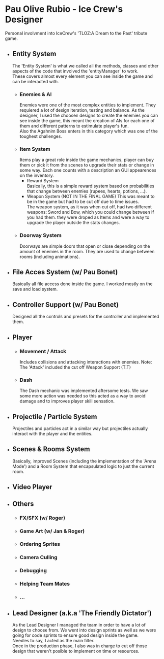 # Pau Olive Rubio - Ice Crew's Designer  
  
Personal involvment into IceCrew's 'TLOZ:A Dream to the Past' tribute game.  

- ## Entity System  
  The 'Entity System' is what we called all the methods, classes and other aspects of the code that involved the 'entityManager' to work.  
  These covers almost every element you can see inside the game and can be interacted with.
  - ### Enemies & AI  
    Enemies were one of the most complex entities to implement. They requiered a lot of design iteration, testing and balance.
    As the designer, I used the choosen designs to create the enemies you can see inside the game, this meant the creation of AIs for each one of them and different patterns to estimulate player's fun.  
    Also the Agahnim Boss enters in this category which was one of the toughest challenges.
  - ### Item System  
    Items play a great role inside the game mechanics, player can buy them or pick it from the scenes to upgrade their stats or change in some way.
    Each one counts with a description an GUI appearences on the inventory.
      - Reward System   
        Basically, this is a simple reward system based on probabilities that change between enemies (rupees, hearts, potions, ...).
      - Weapon System (NOT IN THE FINAL GAME)
        This was meant to be in the game but had to be cut off due to time issues.  
        The weapon system, as it was when cut off, had two different weapons: Sword and Bow, which you could change between if you had them. they were droped as Items and were a way to upgrade the player outside the stats changes.
  - ### Doorway System  
    Doorways are simple doors that open or close depending on the amount of enemies in the room. They are used to change between rooms (including animations).
- ## File Acces System (w/ Pau Bonet)  
  Basically all file access done inside the game. I worked mostly on the save and load system.
- ## Controller Support (w/ Pau Bonet)  
  Designed all the controls and presets for the controller and implemented them.
- ## Player  
  - ### Movement / Attack
    Includes collisions and attacking interactions with enemies.
    Note: The 'Attack' included the cut off Weapon Support (T.T)
  - ### Dash  
    The Dash mechanic was implemented aftersome tests. We saw some more action was needed so this acted as a way to avoid damage and to improves player skill sensation. 
  
- ## Projectile / Particle System  
  Projectiles and particles act in a similar way but projectiles actually interact with the player and the entities.  
  
- ## Scenes & Rooms System  
  Basically, improved Scenes (including the implementation of the 'Arena Mode') and a Room System that encapsulated logic to just the current room.  
  
- ## Video Player  

- ## Others  
  - ### FX/SFX (w/ Roger)
  - ### Game Art (w/ Jan & Roger)
  - ### Ordering Sprites  
  - ### Camera Culling  
  - ### Debugging  
  - ### Helping Team Mates  
  - ### ...  
  
- ## Lead Designer (a.k.a 'The Friendly Dictator')
  As the Lead Designer I managed the team in order to have a lot of design to choose from. We went into design sprints as well as we were going for code sprints to ensure good design inside the game.  
  Needles to say, I acted as the main filter.  
  Once in the production phase, I also was in charge to cut off those design that weren't posible to implement on time or resources.
